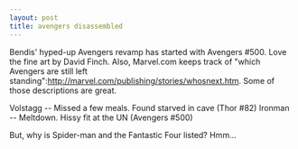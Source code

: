 ```yaml
--- 
layout: post
title: avengers disassembled
---
```

Bendis' hyped-up Avengers revamp has started with Avengers #500.  Love the fine art by David Finch.  Also, Marvel.com keeps track of "which Avengers are still left standing":http://marvel.com/publishing/stories/whosnext.htm.  Some of those descriptions are great. 

Volstagg -- Missed a few meals.  Found starved in cave (Thor #82)
Ironman -- Meltdown.  Hissy fit at the UN (Avengers #500)

But, why is Spider-man and the Fantastic Four listed?  Hmm...
